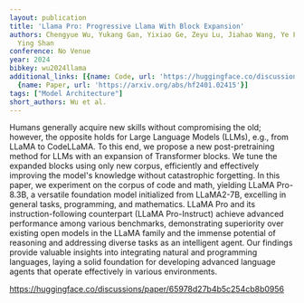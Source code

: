 ```yaml
---
layout: publication
title: 'Llama Pro: Progressive Llama With Block Expansion'
authors: Chengyue Wu, Yukang Gan, Yixiao Ge, Zeyu Lu, Jiahao Wang, Ye Feng, Ping Luo,
  Ying Shan
conference: No Venue
year: 2024
bibkey: wu2024llama
additional_links: [{name: Code, url: 'https://huggingface.co/discussions/paper/65978d27b4b5c254cb8b0956'},
  {name: Paper, url: 'https://arxiv.org/abs/hf2401.02415'}]
tags: ["Model Architecture"]
short_authors: Wu et al.
---
```

Humans generally acquire new skills without compromising the old; however, the opposite holds for Large Language Models (LLMs), e.g., from LLaMA to CodeLLaMA. To this end, we propose a new post-pretraining method for LLMs with an expansion of Transformer blocks. We tune the expanded blocks using only new corpus, efficiently and effectively improving the model's knowledge without catastrophic forgetting. In this paper, we experiment on the corpus of code and math, yielding LLaMA Pro-8.3B, a versatile foundation model initialized from LLaMA2-7B, excelling in general tasks, programming, and mathematics. LLaMA Pro and its instruction-following counterpart (LLaMA Pro-Instruct) achieve advanced performance among various benchmarks, demonstrating superiority over existing open models in the LLaMA family and the immense potential of reasoning and addressing diverse tasks as an intelligent agent. Our findings provide valuable insights into integrating natural and programming languages, laying a solid foundation for developing advanced language agents that operate effectively in various environments.

https://huggingface.co/discussions/paper/65978d27b4b5c254cb8b0956